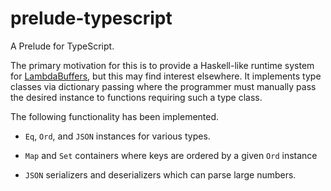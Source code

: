 # prelude-typescript

A Prelude for TypeScript.

The primary motivation for this is to provide a Haskell-like runtime system for
[LambdaBuffers](https://github.com/mlabs-haskell/lambda-buffers), but this may
find interest elsewhere. It implements type classes via dictionary passing where
the programmer must manually pass the desired instance to functions requiring
such a type class.

The following functionality has been implemented.

- `Eq`, `Ord`, and `JSON` instances for various types.

- `Map` and `Set` containers where keys are ordered by a given `Ord` instance

- `JSON` serializers and deserializers which can parse large numbers.
